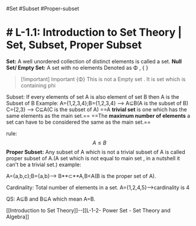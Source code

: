 #Set  #Subset #Proper-subset

# # L-1.1: Introduction to Set Theory | Set, Subset, Proper Subset

[](https://www.youtube.com/@GateSmashers)

**Set:** A well unordered collection of distinct elements is called a set.
**Null Set/ Empty Set:** A set with no elements Denoted as Φ , { }


> [!important] Important
> {Φ} This is not a Empty set . It is set which is containing phi

Subset: If every elements of set A is also element of set B then A is the Subset of B
Example:
A={1,2,3,4};B={1,2,3,4} --> A⊆B(A is the subset of B)
C={2,3} --> C⊆A(C is the subset of A) 
==A **trivial set** is one which has the same elements as the main set.== 
==The **maximum number of elements** a set can have to be considered the same as the main set.==


rule:$$
A \leq B
$$
**Proper Subset:** Any subset of A which is not a trivial subset of A is called proper subset of A.(A set which is not equal to main set , in a nutshell it can't be a trivial set.)
example:


A={a,b,c};B={a,b}--> B**⊂**A,B<A(B is the proper set of A).

Cardinality: Total number of elements in a set. A={1,2,4,5}-->cardinality is 4

QS: A⊆B and B⊆A which mean A=B.


[[Introduction to Set Theory]]--[[L-1-2- Power Set - Set Theory and Algebra]]
